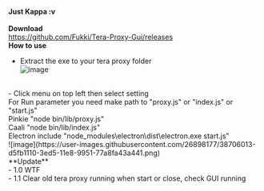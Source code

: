 **Just Kappa :v**<br/>
<br/>
**Download**<br/>
https://github.com/Fukki/Tera-Proxy-Gui/releases
<br/>
**How to use**<br/>
- Extract the exe to your tera proxy folder<br/>
![image](https://user-images.githubusercontent.com/26898177/38705909-754d8e74-3ed5-11e8-9f2d-0412c98be921.png)<br/>
<br/>
- Click menu on top left then select setting<br/>
For Run parameter you need make path to "proxy.js" or "index.js" or "start.js"<br/>
Pinkie "node bin/lib/proxy.js"<br/>
Caali "node bin/lib/index.js"<br/>
Electron include "node_modules\electron\dist\electron.exe start.js"<br/>
![image](https://user-images.githubusercontent.com/26898177/38706013-d5fb1110-3ed5-11e8-9951-77a8fa43a441.png)
<br/>
**Update**<br/>
- 1.0 WTF<br/>
- 1.1 Clear old tera proxy running when start or close, check GUI running<br/>
